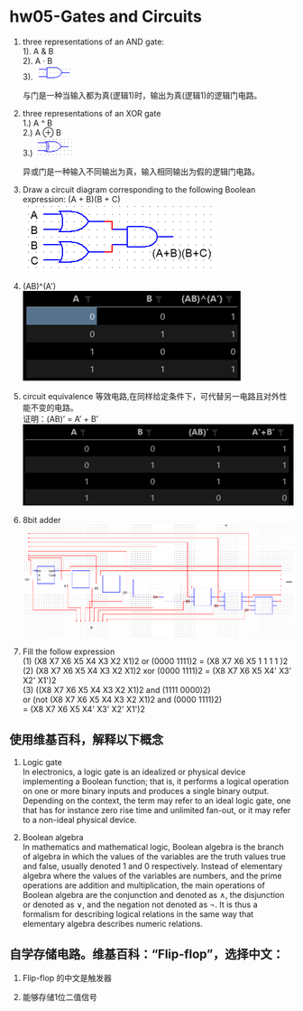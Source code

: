 # hw05-Gates and Circuits

1. three representations of an AND gate:  
    1). A & B  
    2). A · B  
    3).  ![and](images/hw05/and.png)  

    与门是一种当输入都为真(逻辑1)时，输出为真(逻辑1)的逻辑门电路。

2. three representations of an XOR gate  
    1.) A ^ B  
    2.) A ⊕ B  
    3.) ![xor](images/hw05/XOR.png)  

    异或门是一种输入不同输出为真，输入相同输出为假的逻辑门电路。

3. Draw a circuit diagram corresponding to the following Boolean
   expression: (A + B)(B + C)  
    ![circuit](images/hw05/bool_3.png)

4. (AB)^(A')  
    ![true table](images/hw05/True_table1.png)

5. circuit equivalence
    等效电路,在同样给定条件下，可代替另一电路且对外性能不变的电路。  
    证明：(AB)’ = A’ + B’
    ![true table](images/hw05/True_table2.png)

6. 8bit adder
    ![full adder](images/hw05/full_adder.png)  

7. Fill the follow expression  
    (1) (X8 X7 X6 X5 X4 X3 X2 X1)2 or (0000 1111)2 = (X8 X7 X6 X5 1 1 1 1 )2  
    (2) (X8 X7 X6 X5 X4 X3 X2 X1)2 xor (0000 1111)2 = (X8 X7 X6 X5  X4' X3' X2' X1')2  
    (3) ((X8 X7 X6 X5 X4 X3 X2 X1)2 and (1111 0000)2)   
    or (not (X8 X7 X6 X5 X4 X3 X2 X1)2 and (0000 1111)2)  
    = (X8 X7 X6 X5 X4' X3' X2' X1')2

## 使用维基百科，解释以下概念

1. Logic gate  
    In electronics, a logic gate is an idealized or physical device implementing a Boolean function; that is, it performs a logical operation on one or more binary inputs and produces a single binary output. Depending on the context, the term may refer to an ideal logic gate, one that has for instance zero rise time and unlimited fan-out, or it may refer to a non-ideal physical device.

2. Boolean algebra  
    In mathematics and mathematical logic, Boolean algebra is the branch of algebra in which the values of the variables are the truth values true and false, usually denoted 1 and 0 respectively. Instead of elementary algebra where the values of the variables are numbers, and the prime operations are addition and multiplication, the main operations of Boolean algebra are the conjunction and denoted as ∧, the disjunction or denoted as ∨, and the negation not denoted as ¬. It is thus a formalism for describing logical relations in the same way that elementary algebra describes numeric relations.
  
## 自学存储电路。维基百科：“Flip-flop”，选择中文：

1. Flip-flop 的中文是触发器

2. 能够存储1位二值信号